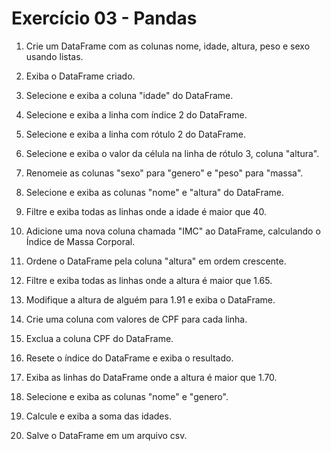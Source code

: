 # Exercício 03 - Pandas

1. Crie um DataFrame com as colunas nome, idade, altura, peso e sexo usando listas.

2. Exiba o DataFrame criado.

3. Selecione e exiba a coluna "idade" do DataFrame.

4. Selecione e exiba a linha com índice 2 do DataFrame.

5. Selecione e exiba a linha com rótulo 2 do DataFrame.

6. Selecione e exiba o valor da célula na linha de rótulo 3, coluna "altura".

7. Renomeie as colunas "sexo" para "genero" e "peso" para "massa".

8. Selecione e exiba as colunas "nome" e "altura" do DataFrame.

9. Filtre e exiba todas as linhas onde a idade é maior que 40.

10. Adicione uma nova coluna chamada "IMC" ao DataFrame, calculando o Índice de Massa Corporal.

11. Ordene o DataFrame pela coluna "altura" em ordem crescente.

12. Filtre e exiba todas as linhas onde a altura é maior que 1.65.

13. Modifique a altura de alguém para 1.91 e exiba o DataFrame.

14. Crie uma coluna com valores de CPF para cada linha.

15. Exclua a coluna CPF do DataFrame.

16. Resete o índice do DataFrame e exiba o resultado.

17. Exiba as linhas do DataFrame onde a altura é maior que 1.70.

18. Selecione e exiba as colunas "nome" e "genero".

19. Calcule e exiba a soma das idades.

20. Salve o DataFrame em um arquivo csv.
